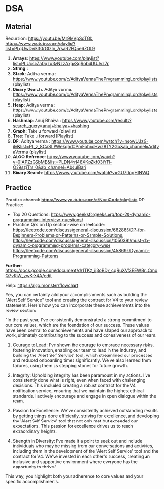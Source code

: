 # DSA



## Material

Recursion: https://youtu.be/Mr9MVpSoTGk, https://www.youtube.com/playlist?list=PLgUwDviBIf0rGlzIn_7rsaR2FQ5e6ZOL9
1. **Arrays**: https://www.youtube.com/playlist?list=PLUcsbZa0qzu3yNzzAxgvSgRobdUUJvz7p
2. **String**  : 
3. **Stack**: Aditya verma : https://www.youtube.com/c/AdityaVermaTheProgrammingLord/playlists (playlist)
4. **Binary Search**: Aditya verma: https://www.youtube.com/c/AdityaVermaTheProgrammingLord/playlists (playlist)
5. **Heap**: Aditya verma : https://www.youtube.com/c/AdityaVermaTheProgrammingLord/playlists (playlist)
6. **Hashmap**: Anuj Bhaiya : https://www.youtube.com/results?search_query=anuj+bhaiya++hashing
7. **Graph**: Take u forward (playlist)
8. **Tree**:  Take u forward (Playlist)
9. **DP**: Aditya verma : https://www.youtube.com/watch?v=nqowUJzG-iM&list=PL_z_8CaSLPWekqhdCPmFohncHwz8TY2Go&ab_channel=AdityaVerma  (playlist)
10. **ALGO Refrence**: https://www.youtube.com/watch?v=0IAPZzGSbME&list=PLDN4rrl48XKpZkf03iYFl-O29szjTrs_O&ab_channel=AbdulBari
11. **Binary Search**: https://www.youtube.com/watch?v=GU7DpgHINWQ



## Practice


Practice channel: https://www.youtube.com/c/NeetCode/playlists
DP Practice:
- Top 20 Questions: https://www.geeksforgeeks.org/top-20-dynamic-programming-interview-questions/
- Practice Qns on Dp section-wise on leetcode:  https://leetcode.com/discuss/general-discussion/662866/DP-for-Beginners-Problems-or-Patterns-or-Sample-Solutions,                                                         https://leetcode.com/discuss/general-discussion/1050391/must-do-dynamic-programming-problems-category-wise
  https://leetcode.com/discuss/general-discussion/458695/Dynamic-Programming-Patterns


**Further**: https://docs.google.com/document/d/1TK2_ij3oBDy_cqRuXVf3EEWBrLCmoQ7vRiW_zwKrX4A/edit

Help: https://algo.monster/flowchart




Yes, you can certainly add your accomplishments such as building the "Alert Self Service" tool and creating the contract for V4 to your review statement. Here's how you can incorporate these achievements into the review section:

"In the past year, I've consistently demonstrated a strong commitment to our core values, which are the foundation of our success. These values have been central to our achievements and have shaped our approach to work, ultimately contributing to the success and cohesiveness of our team.

1. Courage to Lead: I've shown the courage to embrace necessary risks, fostering innovation, enabling our team to lead in the industry, and building the 'Alert Self Service' tool, which streamlined our processes and reduced onboarding times significantly. We've also learned from failures, using them as stepping stones for future growth.

2. Integrity: Upholding integrity has been paramount in my actions. I've consistently done what is right, even when faced with challenging decisions. This included creating a robust contract for the V4 notification service, ensuring that we maintain the highest ethical standards. I actively encourage and engage in open dialogue within the team.

3. Passion for Excellence: We've consistently achieved outstanding results by getting things done efficiently, striving for excellence, and developing the 'Alert Self Service' tool that not only met but exceeded our expectations. This passion for excellence drives us to reach extraordinary heights.

4. Strength in Diversity: I've made it a point to seek out and include individuals who may be missing from our conversations and activities, including them in the development of the 'Alert Self Service' tool and the contract for V4. We've invested in each other's success, creating an inclusive and supportive environment where everyone has the opportunity to thrive."

This way, you highlight both your adherence to core values and your specific accomplishments.


